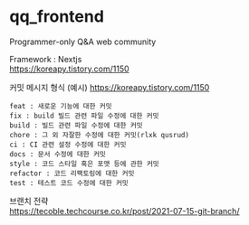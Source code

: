 # qq_frontend

Programmer-only Q&amp;A web community

Framework : Nextjs  
https://koreapy.tistory.com/1150

커밋 메시지 형식 (예시) 
https://koreapy.tistory.com/1150
```
feat : 새로운 기능에 대한 커밋
fix : build 빌드 관련 파일 수정에 대한 커밋
build : 빌드 관련 파일 수정에 대한 커밋
chore : 그 외 자잘한 수정에 대한 커밋(rlxk qusrud)
ci : CI 관련 설정 수정에 대한 커밋
docs : 문서 수정에 대한 커밋
style : 코드 스타일 혹은 포맷 등에 관한 커밋
refactor : 코드 리팩토링에 대한 커밋
test : 테스트 코드 수정에 대한 커밋
```


브랜치 전략  
https://tecoble.techcourse.co.kr/post/2021-07-15-git-branch/
